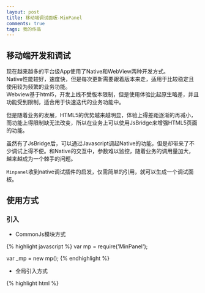 ```yaml
---
layout: post
title: 移动端调试面板-MinPanel
comments: true
tags: 我的作品
---
```


## 移动端开发和调试

现在越来越多的平台级App使用了Native和WebView两种开发方式。   
Native性能较好，速度快，但是每次更新需要跟着版本来走，适用于比较稳定且使用较为频繁的业务功能。   
Webview基于html5，开发上线不受版本限制，但是使用体验比起原生略差，并且功能受到限制，适合用于快速迭代的业务功能中。   

但是随着业务的发展，HTML5的优势越来越明显，体验上得差距逐渐的再减小，而功能上得限制缺无法改变，所以在业务上可以使用JsBridge来增强HTML5页面的功能。

虽然有了JsBridge后，可以通过Javascript调起Native的功能，但是却带来了不少调试上得不便。和Native的交互中，参数难以监控，随着业务的调用量加大，越来越成为一个棘手的问题。

`Minpanel`收到native调试插件的启发，仅需简单的引用，就可以生成一个调试面板。


## 使用方式

### 引入

- CommonJs模块方式

{% highlight javascript %}
var mp = require('MinPanel');

var _mp = new mp(); 
{% endhighlight %}

- 全局引入方式

{% highlight html %}
<script type="text/javascript" src="../dist/mp.js"></sciprt>
<script>
	var _mp = new mp(); 	
</sciprt>
{% endhighlight %}

![引入]({{ site.url }}/assets/移动端调试面板-MinPanel/import.jpg)

### 功能接口


-  输出Log

{% highlight javascript %}
 _mp.log('im test1');
 _mp.log('im test2');
{% endhighlight %}

![引入]({{ site.url }}/assets/移动端调试面板-MinPanel/log.jpg)

- 输出Object对象

{% highlight javascript %}
//value方法除了基本的log功能以外，能将对象自动拆解为字符串，方便调试
var obj={a:1,b:2};
_mp.value(obj);
{% endhighlight %}

- 绑定自定义事件

{% highlight javascript %}
_mp.on('btn1',function(){
	 _mp.log('log something');
	
});
{% endhighlight %}

![引入]({{ site.url }}/assets/移动端调试面板-MinPanel/btn1.jpg)

![引入]({{ site.url }}/assets/移动端调试面板-MinPanel/btn1-log.jpg)

